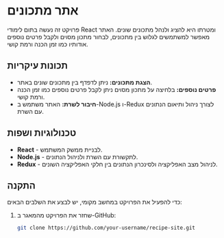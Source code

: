 # אתר מתכונים

פרויקט זה נעשה בתום לימודי React ומטרתו היא להציג ולנהל מתכונים שונים. האתר מאפשר למשתמשים לגלוש בין מתכונים, לבחור מתכון מסוים ולקבל פרטים נוספים אודותיו כמו זמן הכנה ורמת קושי.

## תכונות עיקריות
- **הצגת מתכונים:** ניתן לדפדף בין מתכונים שונים באתר.
- **פרטים נוספים:** בלחיצה על מתכון מסוים ניתן לקבל פרטים נוספים כמו זמן הכנה ורמת קושי.
- **חיבור לשרת:** האתר משתמש ב-Node.js ו-Redux לצורך ניהול ותיאום הנתונים עם השרת.

## טכנולוגיות ושפות
- **React** - לבניית ממשק המשתמש.
- **Node.js** - לתקשורת עם השרת ולניהול הנתונים.
- **Redux** - לניהול מצב האפליקציה ולסינכרון הנתונים בין חלקי האפליקציה השונים.

## התקנה
כדי להפעיל את הפרויקט במחשב מקומי, יש לבצע את השלבים הבאים:

1. שחזר את הפרויקט מהמאגר ב-GitHub:
   ```bash
   git clone https://github.com/your-username/recipe-site.git
